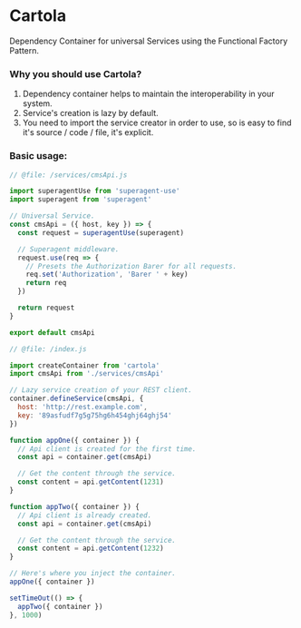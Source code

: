 # Cartola
Dependency Container for universal Services using the Functional Factory Pattern.

### Why you should use Cartola?
1. Dependency container helps to maintain the interoperability in your system.
2. Service's creation is lazy by default.
3. You need to import the service creator in order to use, so is easy to find it's source / code / file, it's explicit.

### Basic usage:

```js
// @file: /services/cmsApi.js

import superagentUse from 'superagent-use'
import superagent from 'superagent'

// Universal Service.
const cmsApi = ({ host, key }) => {
  const request = superagentUse(superagent)

  // Superagent middleware.
  request.use(req => {
    // Presets the Authorization Barer for all requests.
    req.set('Authorization', 'Barer ' + key)
    return req
  })

  return request
}

export default cmsApi
```

```js
// @file: /index.js

import createContainer from 'cartola'
import cmsApi from './services/cmsApi'

// Lazy service creation of your REST client.
container.defineService(cmsApi, {
  host: 'http://rest.example.com',
  key: '89asfudf7g5g75hg6h454ghj64ghj54'
})

function appOne({ container }) {
  // Api client is created for the first time.
  const api = container.get(cmsApi)

  // Get the content through the service.
  const content = api.getContent(1231)
}

function appTwo({ container }) {
  // Api client is already created.
  const api = container.get(cmsApi)

  // Get the content through the service.
  const content = api.getContent(1232)
}

// Here's where you inject the container.
appOne({ container })

setTimeOut(() => {
  appTwo({ container })
}, 1000)
```
